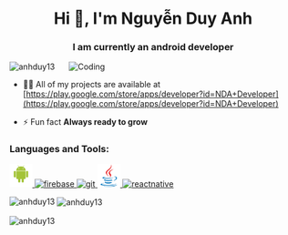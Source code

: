 <h1 align="center">Hi 👋, I'm Nguyễn Duy Anh</h1>
<h3 align="center">I am currently an android developer</h3>

<img align="right" alt="Coding" width="400" src="https://i.pinimg.com/originals/e8/f4/53/e8f453469a3ec97ecd354df465d73913.gif">

<p align="left"> <img src="https://komarev.com/ghpvc/?username=anhduy13&label=Profile%20views&color=0e75b6&style=flat" alt="anhduy13" /> </p>

- 👨‍💻 All of my projects are available at [https://play.google.com/store/apps/developer?id=NDA+Developer](https://play.google.com/store/apps/developer?id=NDA+Developer)

- ⚡ Fun fact **Always ready to grow**


<p align="left">
</p>

<h3 align="left">Languages and Tools:</h3>
<p align="left"> <a href="https://developer.android.com" target="_blank" rel="noreferrer"> <img src="https://raw.githubusercontent.com/devicons/devicon/master/icons/android/android-original-wordmark.svg" alt="android" width="40" height="40"/> </a> <a href="https://firebase.google.com/" target="_blank" rel="noreferrer"> <img src="https://www.vectorlogo.zone/logos/firebase/firebase-icon.svg" alt="firebase" width="40" height="40"/> </a> <a href="https://git-scm.com/" target="_blank" rel="noreferrer"> <img src="https://www.vectorlogo.zone/logos/git-scm/git-scm-icon.svg" alt="git" width="40" height="40"/> </a> <a href="https://www.java.com" target="_blank" rel="noreferrer"> <img src="https://raw.githubusercontent.com/devicons/devicon/master/icons/java/java-original.svg" alt="java" width="40" height="40"/> </a> <a href="https://reactnative.dev/" target="_blank" rel="noreferrer"> <img src="https://reactnative.dev/img/header_logo.svg" alt="reactnative" width="40" height="40"/> </a> </p>

<p><img align="left" src="https://github-readme-stats.vercel.app/api/top-langs?username=anhduy13&show_icons=true&locale=en&layout=compact" alt="anhduy13" /></p>

<p>&nbsp;<img align="center" src="https://github-readme-stats.vercel.app/api?username=anhduy13&show_icons=true&locale=en" alt="anhduy13" /></p>

<p><img align="center" src="https://github-readme-streak-stats.herokuapp.com/?user=anhduy13&" alt="anhduy13" /></p>
